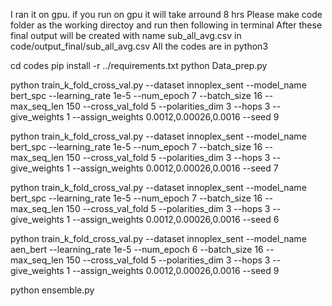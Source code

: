 I ran it on gpu. if you run on gpu it will take arround 8 hrs 
Please make code folder as the working directoy and run then following in terminal
After these final output will be created with name sub_all_avg.csv in code/output_final/sub_all_avg.csv
All the codes are in python3 


cd codes
pip install -r ../requirements.txt
python Data_prep.py

python train_k_fold_cross_val.py --dataset innoplex_sent --model_name bert_spc --learning_rate 1e-5 --num_epoch 7 --batch_size 16 --max_seq_len 150 --cross_val_fold 5 --polarities_dim 3 --hops 3 --give_weights 1 --assign_weights 0.0012,0.00026,0.0016 --seed 9


python train_k_fold_cross_val.py --dataset innoplex_sent --model_name bert_spc --learning_rate 1e-5 --num_epoch 7 --batch_size 16 --max_seq_len 150 --cross_val_fold 5 --polarities_dim 3 --hops 3 --give_weights 1 --assign_weights 0.0012,0.00026,0.0016 --seed 7

python train_k_fold_cross_val.py --dataset innoplex_sent --model_name bert_spc --learning_rate 1e-5 --num_epoch 7 --batch_size 16 --max_seq_len 150 --cross_val_fold 5 --polarities_dim 3 --hops 3 --give_weights 1 --assign_weights 0.0012,0.00026,0.0016 --seed 6

python train_k_fold_cross_val.py --dataset innoplex_sent --model_name aen_bert --learning_rate 1e-5 --num_epoch 6 --batch_size 16 --max_seq_len 150 --cross_val_fold 5 --polarities_dim 3 --hops 3 --give_weights 1 --assign_weights 0.0012,0.00026,0.0016  --seed 9

python ensemble.py


